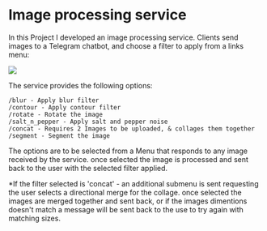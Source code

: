 # Image processing service


In this Project I developed an image processing service. 
Clients send images to a Telegram chatbot, and choose a filter to apply from a links menu:


![](.img/demo.gif)


The service provides the following options:

	/blur - Apply blur filter
	/contour - Apply contour filter
	/rotate - Rotate the image
	/salt_n_pepper - Apply salt and pepper noise
	/concat - Requires 2 Images to be uploaded, & collages them together
	/segment - Segment the image


The options are to be selected from a Menu that responds to any image received by the service.
once selected the image is processed and sent back to the user with the selected filter applied.


*If the filter selected is 'concat' - an additional submenu is sent requesting the user selects a directional merge for the collage.
once selected the images are merged together and sent back, or if the images dimentions doesn't match a message will be sent back to the use to try again with matching sizes.


